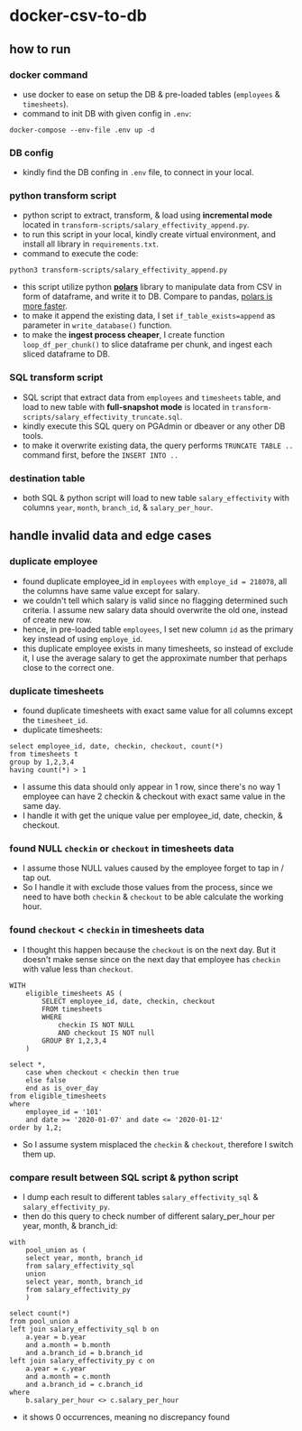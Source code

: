 # docker-csv-to-db

## how to run

### docker command 
* use docker to ease on setup the DB & pre-loaded tables (`employees` & `timesheets`).
* command to init DB with given config in `.env`:
```
docker-compose --env-file .env up -d
```

### DB config
* kindly find the DB confing in `.env` file, to connect in your local.

### python transform script
* python script to extract, transform, & load using **incremental mode** located in `transform-scripts/salary_effectivity_append.py`.
* to run this script in your local, kindly create virtual environment, and install all library in `requirements.txt`.
* command to execute the code:
```
python3 transform-scripts/salary_effectivity_append.py
```
* this script utilize python [**polars**](https://docs.pola.rs/) library to manipulate data from CSV in form of dataframe, and write it to DB. Compare to pandas, [polars is more faster](https://medium.com/cuenex/pandas-2-0-vs-polars-the-ultimate-battle-a378eb75d6d1).
* to make it append the existing data, I set `if_table_exists=append` as parameter in `write_database()` function.
* to make the **ingest process cheaper**, I create function `loop_df_per_chunk()` to slice dataframe per chunk, and ingest each sliced dataframe to DB.

### SQL transform script
* SQL script that extract data from `employees` and `timesheets` table, and load to new table with **full-snapshot mode** is located in `transform-scripts/salary_effectivity_truncate.sql`. 
* kindly execute this SQL query on PGAdmin or dbeaver or any other DB tools.
* to make it overwrite existing data, the query performs `TRUNCATE TABLE ..` command first, before the `INSERT INTO ..`

### destination table
* both SQL & python script will load to new table `salary_effectivity` with columns `year`, `month`, `branch_id`, & `salary_per_hour`.

## handle invalid data and edge cases

### duplicate employee
* found duplicate employee_id in `employees` with `employe_id = 218078`, all the columns have same value except for salary.
* we couldn't tell which salary is valid since no flagging determined such criteria. I assume new salary data should overwrite the old one, instead of create new row.
* hence, in pre-loaded table `employees`, I set new column `id` as the primary key instead of using `employe_id`.
* this duplicate employee exists in many timesheets, so instead of exclude it, I use the average salary to get the approximate number that perhaps close to the correct one.

### duplicate timesheets
* found duplicate timesheets with exact same value for all columns except the `timesheet_id`. 
* duplicate timesheets:
```
select employee_id, date, checkin, checkout, count(*)
from timesheets t 
group by 1,2,3,4
having count(*) > 1
```
* I assume this data should only appear in 1 row, since there's no way 1 employee can have 2 checkin & checkout with exact same value in the same day.
* I handle it with get the unique value per employee_id, date, checkin, & checkout.

### found NULL `checkin` or `checkout` in timesheets data
* I assume those NULL values caused by the employee forget to tap in / tap out.
* So I handle it with exclude those values from the process, since we need to have both `checkin` & `checkout` to be able calculate the working hour.

### found `checkout` < `checkin` in timesheets data
* I thought this happen because the `checkout` is on the next day. But it doesn't make sense since on the next day that employee has `checkin` with value less than `checkout`.
```
WITH
	eligible_timesheets AS (
		SELECT employee_id, date, checkin, checkout
		FROM timesheets
		WHERE
			checkin IS NOT NULL
			AND checkout IS NOT null
		GROUP BY 1,2,3,4
	)

select *,
	case when checkout < checkin then true
	else false
	end as is_over_day
from eligible_timesheets
where
	employee_id = '101'
	and date >= '2020-01-07' and date <= '2020-01-12'
order by 1,2;
```
* So I assume system misplaced the `checkin` & `checkout`, therefore I switch them up.

### compare result between SQL script & python script
* I dump each result to different tables `salary_effectivity_sql` & `salary_effectivity_py`.
* then do this query to check number of different salary_per_hour per year, month, & branch_id:
```
with
	pool_union as (
	select year, month, branch_id
	from salary_effectivity_sql
	union
	select year, month, branch_id
	from salary_effectivity_py
	)

select count(*)
from pool_union a
left join salary_effectivity_sql b on
	a.year = b.year
	and a.month = b.month
	and a.branch_id = b.branch_id
left join salary_effectivity_py c on
	a.year = c.year
	and a.month = c.month
	and a.branch_id = c.branch_id
where
	b.salary_per_hour <> c.salary_per_hour 
```
* it shows 0 occurrences, meaning no discrepancy found